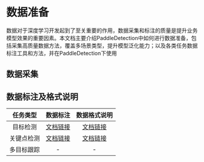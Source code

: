 # 数据准备

数据对于深度学习开发起到了至关重要的作用，数据采集和标注的质量是提升业务模型效果的重要因素。本文档主要介绍PaddleDetection中如何进行数据准备，包括采集高质量数据方法，覆盖多场景类型，提升模型泛化能力；以及各类任务数据标注工具和方法，并在PaddleDetection下使用

## 数据采集



## 数据标注及格式说明

| 任务类型  |     数据标注   |   数据格式说明 |
|:--------:| :--------:|:--------:|
|    目标检测   |   [文档链接](DetAnnoTools.md)  |    [文档链接](PrepareDetDataSet.md)  |
|    关键点检测   |   [文档链接](KeyPointAnnoTools.md)  |    [文档链接](PrepareKeypointDataSet.md)  |
|    多目标跟踪   |   -  |    -  |

